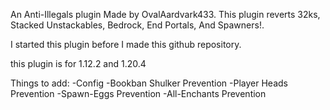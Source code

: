 An Anti-Illegals plugin Made by OvalAardvark433. This plugin reverts 32ks, Stacked Unstackables, Bedrock, End Portals, And Spawners!.




I started this plugin before I made this github repository.



this plugin is for 1.12.2 and 1.20.4



Things to add:
-Config
-Bookban Shulker Prevention
-Player Heads Prevention
-Spawn-Eggs Prevention
-All-Enchants Prevention
